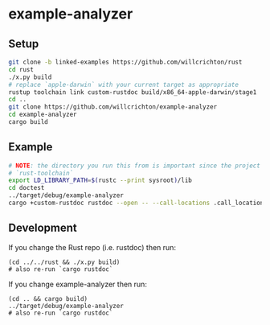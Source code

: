 # example-analyzer

## Setup

```bash
git clone -b linked-examples https://github.com/willcrichton/rust
cd rust
./x.py build
# replace `apple-darwin` with your current target as appropriate
rustup toolchain link custom-rustdoc build/x86_64-apple-darwin/stage1
cd ..
git clone https://github.com/willcrichton/example-analyzer
cd example-analyzer
cargo build
```

## Example

```bash
# NOTE: the directory you run this from is important since the project uses
# `rust-toolchain`
export LD_LIBRARY_PATH=$(rustc --print sysroot)/lib
cd doctest
../target/debug/example-analyzer
cargo +custom-rustdoc rustdoc --open -- --call-locations .call_locations.json
```

## Development

If you change the Rust repo (i.e. rustdoc) then run:

```
(cd ../../rust && ./x.py build)
# also re-run `cargo rustdoc`
```

If you change example-analyzer then run:

```
(cd .. && cargo build)
../target/debug/example-analyzer
# also re-run `cargo rustdoc`
```
